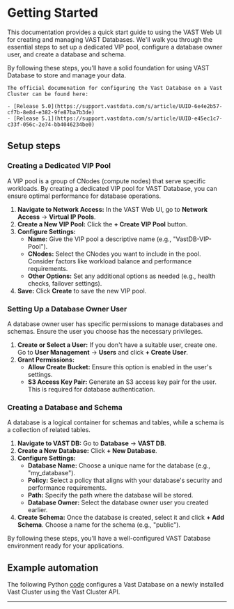 # Getting Started

This documentation provides a quick start guide to using the VAST Web UI for creating and managing VAST Databases. We'll walk you through the essential steps to set up a dedicated VIP pool, configure a database owner user, and create a database and schema.

By following these steps, you'll have a solid foundation for using VAST Database to store and manage your data.

```{seealso}
The official documenation for configuring the Vast Database on a Vast Cluster can be found here: 

- [Release 5.0](https://support.vastdata.com/s/article/UUID-6e4e2b57-cf7b-8e8d-e382-9fe87ba7b3de)
- [Release 5.1](https://support.vastdata.com/s/article/UUID-e45ec1c7-c33f-056c-2e74-bb4046234be0)
```

## Setup steps

### Creating a Dedicated VIP Pool

A VIP pool is a group of CNodes (compute nodes) that serve specific workloads. By creating a dedicated VIP pool for VAST Database, you can ensure optimal performance for database operations.

1. **Navigate to Network Access:** In the VAST Web UI, go to **Network Access** -> **Virtual IP Pools**.
2. **Create a New VIP Pool:** Click the **+ Create VIP Pool** button.
3. **Configure Settings:**
   * **Name:** Give the VIP pool a descriptive name (e.g., "VastDB-VIP-Pool").
   * **CNodes:** Select the CNodes you want to include in the pool. Consider factors like workload balance and performance requirements.
   * **Other Options:** Set any additional options as needed (e.g., health checks, failover settings).
4. **Save:** Click **Create** to save the new VIP pool.

### Setting Up a Database Owner User

A database owner user has specific permissions to manage databases and schemas. Ensure the user you choose has the necessary privileges.

1. **Create or Select a User:** If you don't have a suitable user, create one. Go to **User Management** -> **Users** and click **+ Create User**.
2. **Grant Permissions:**
   * **Allow Create Bucket:** Ensure this option is enabled in the user's settings.
   * **S3 Access Key Pair:** Generate an S3 access key pair for the user. This is required for database authentication.

### Creating a Database and Schema

A database is a logical container for schemas and tables, while a schema is a collection of related tables.

1. **Navigate to VAST DB:** Go to **Database** -> **VAST DB**.
2. **Create a New Database:** Click **+ New Database**.
3. **Configure Settings:**
   * **Database Name:** Choose a unique name for the database (e.g., "my_database").
   * **Policy:** Select a policy that aligns with your database's security and performance requirements.
   * **Path:** Specify the path where the database will be stored.
   * **Database Owner:** Select the database owner user you created earlier.
4. **Create Schema:** Once the database is created, select it and click **+ Add Schema**. Choose a name for the schema (e.g., "public").

By following these steps, you'll have a well-configured VAST Database environment ready for your applications.

## Example automation

The following Python [code](../admin/vastdb_py_setup.ipynb) configures a Vast Database on a newly installed Vast Cluster using the Vast Cluster API.

<hr/>